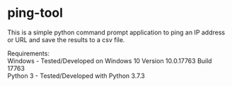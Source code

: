 # ping-tool
This is a simple python command prompt application to ping an IP address or URL and save the results to a csv file.

Requirements:</br>
Windows - Tested/Developed on Windows 10 Version	10.0.17763 Build 17763 </br>
Python 3 - Tested/Developed with Python 3.7.3 </br>
